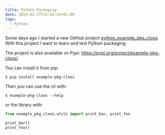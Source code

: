 ```yaml
---
title: Python Packaging
date: 2019-01-27T15:54:13+01:00
tags:
  - Python
---
```


Some days ago I started a new GitHub project [python_example_pkg_cloos](https://github.com/cloos/python_example_pkg_cloos).
With this project I want to learn and test Python packaging.

The project is also available on Pypi: https://pypi.org/project/example-pkg-cloos/

You can install it from pip:

```shell
$ pip install example-pkg-cloos
```

Then you can use the cli with:

```shell
$ example-pkg-cloos --help
```

or the library with:

```python
from example_pkg_cloos.utils import print_bar, print_foo

print_bar()
print_foo()
```
